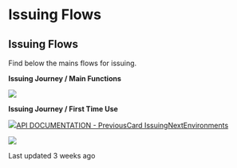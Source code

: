 # Issuing Flows

## Issuing Flows

Find below the mains flows for issuing.

**Issuing Journey / Main Functions**

![](https://gblobscdn.gitbook.com/assets%2F-M5Xo_3JcLX9jl4lCVGK%2F-Ma42Mol5P3Zl8SwBQQG%2F-Ma44ztbjgf4zjQ9fUgn%2Fimage.png?alt=media&token=996f8848-4f0b-43f1-bb1a-f7b312013784)

**Issuing Journey / First Time Use**

![](https://gblobscdn.gitbook.com/assets%2F-M5Xo_3JcLX9jl4lCVGK%2F-Ma42Mol5P3Zl8SwBQQG%2F-Ma44-sVFF3rtTb3tF8x%2Fimage.png?alt=media&token=3a8a9b68-00fe-457e-9966-abe67ea6232b)[API DOCUMENTATION - PreviousCard Issuing](./)[NextEnvironments](environments.md)

![](https://lh5.googleusercontent.com/-8tCQWPzm-pY/AAAAAAAAAAI/AAAAAAAAAAA/AMZuuclDqmuMhgVpw9RCZJYOr2g47jMqew/s96-c/photo.jpg)

Last updated 3 weeks ago

